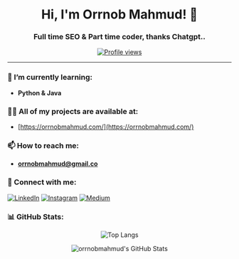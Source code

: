 <h1 align="center">Hi, I'm Orrnob Mahmud! 👋</h1>
<h3 align="center">Full time SEO & Part time coder, thanks Chatgpt..</h3>

<p align="center">
  <a href="https://github.com/orrnobmahmud"><img src="https://komarev.com/ghpvc/?username=orrnobmahmud&style=flat-square" alt="Profile views"/></a>
</p>

---

### 🌱 I’m currently learning:
- **Python & Java**

### 👨‍💻 All of my projects are available at:
- [https://orrnobmahmud.com/](https://orrnobmahmud.com/)

### 📫 How to reach me:
- **orrnobmahmud@gmail.co**

### 🤝 Connect with me:
<p align="left">
  <a href="https://linkedin.com/in/orrnobmahmud" target="_blank"><img src="https://img.shields.io/badge/-LinkedIn-%230077B5?style=flat&logo=linkedin&logoColor=white" alt="LinkedIn"/></a>
  <a href="https://instagram.com/orrnobmahmud" target="_blank"><img src="https://img.shields.io/badge/-Instagram-%23E4405F?style=flat&logo=instagram&logoColor=white" alt="Instagram"/></a>
  <a href="https://medium.com/@orrnobmahmud" target="_blank"><img src="https://img.shields.io/badge/-Medium-%2312100E?style=flat&logo=medium&logoColor=white" alt="Medium"/></a>

</p>


### 📊 GitHub Stats:

<p align="center">
  <img src="https://github-readme-stats.vercel.app/api/top-langs/?username=&theme=algolia&layout=compact" alt="Top Langs"/>
</p>

<p align="center">
  <img src="https://github-readme-stats.vercel.app/api?username=orrnobmahmud&show_icons=true&theme=algolia" alt="orrnobmahmud's GitHub Stats"/>
</p>
